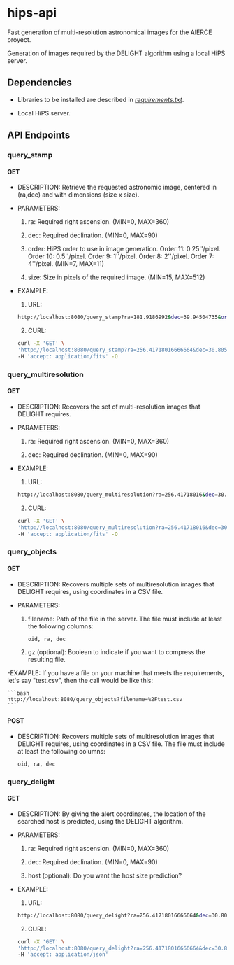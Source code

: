 # hips-api

Fast generation of multi-resolution astronomical images for the AlERCE proyect. 

Generation of images required by the DELIGHT algorithm using a local HiPS server.

## Dependencies

- Libraries to be installed are described in [*requirements.txt*](https://github.com/DiegoLeonGaray/hips-api/blob/main/hipi/requirements.txt).

- Local HiPS server.

## API Endpoints

### query_stamp

#### GET

- DESCRIPTION: 
Retrieve the requested astronomic image, centered in (ra,dec) and with dimensions (size x size).

- PARAMETERS: 
    1) ra: Required right ascension. (MIN=0, MAX=360)

    2) dec: Required declination. (MIN=0, MAX=90)

    3) order: HiPS order to use in image generation. Order 11: 0.25''/pixel.
         Order 10: 0.5''/pixel. Order 9: 1''/pixel. Order 8: 2''/pixel. Order 7: 4''/pixel. (MIN=7, MAX=11)

    4) size: Size in pixels of the required image. (MIN=15, MAX=512)

- EXAMPLE:
    1) URL:
    ```bash
    http://localhost:8080/query_stamp?ra=181.9186992&dec=39.94504735&order=11&size=480
    ```

    2) CURL:
    ```bash
    curl -X 'GET' \
  'http://localhost:8080/query_stamp?ra=256.41718016666664&dec=30.805459466666665&order=11&size=480' \
  -H 'accept: application/fits' -O
    ```
    



### query_multiresolution

#### GET

- DESCRIPTION: 
Recovers the set of multi-resolution images that DELIGHT requires.

- PARAMETERS:
    1) ra: Required right ascension. (MIN=0, MAX=360)

    2) dec: Required declination. (MIN=0, MAX=90)

- EXAMPLE:
    1) URL:
    ```bash
    http://localhost:8080/query_multiresolution?ra=256.41718016&dec=30.8054594
    ```

    2) CURL:
    ```bash
    curl -X 'GET' \
  'http://localhost:8080/query_multiresolution?ra=256.41718016&dec=30.8054594' \ 
  -H 'accept: application/fits' -O
    ```
    


### query_objects

#### GET

- DESCRIPTION:
Recovers multiple sets of multiresolution images that DELIGHT requires, using coordinates in a CSV file.

- PARAMETERS:
    1) filename: Path of the file in the server. The file must include at least the following columns:

        `oid, ra, dec`

    2) gz (optional): Boolean to indicate if you want to compress the resulting file.

-EXAMPLE:
    If you have a file on your machine that meets the requirements, let's say "test.csv", then the call would be like this:

    ```bash
    http://localhost:8080/query_objects?filename=%2Ftest.csv
    ```


#### POST

- DESCRIPTION:
Recovers multiple sets of multiresolution images that DELIGHT requires, using coordinates in a CSV file. The file must include at least the following columns:

    `oid, ra, dec`

### query_delight

#### GET

- DESCRIPTION: By giving the alert coordinates, the location of the searched host is predicted, using the DELIGHT algorithm.


- PARAMETERS:
    1) ra: Required right ascension. (MIN=0, MAX=360)

    2) dec: Required declination. (MIN=0, MAX=90)

    3) host (optional): Do you want the host size prediction?

- EXAMPLE:
    1) URL:
    ```bash
    http://localhost:8080/query_delight?ra=256.41718016666664&dec=30.805459466666665
    ```

    2) CURL:
    ```bash
    curl -X 'GET' \
  'http://localhost:8080/query_delight?ra=256.41718016666664&dec=30.805459466666665' \
  -H 'accept: application/json'
    ```




